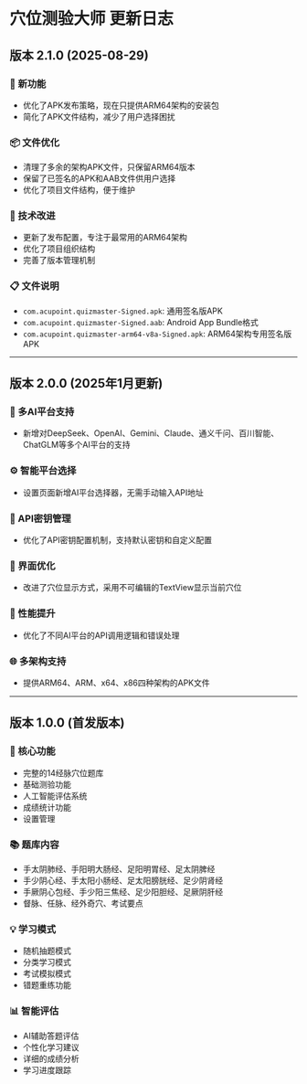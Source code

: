 # 穴位测验大师 更新日志

## 版本 2.1.0 (2025-08-29)

### 🚀 新功能
- 优化了APK发布策略，现在只提供ARM64架构的安装包
- 简化了APK文件结构，减少了用户选择困扰

### 📦 文件优化
- 清理了多余的架构APK文件，只保留ARM64版本
- 保留了已签名的APK和AAB文件供用户选择
- 优化了项目文件结构，便于维护

### 🔧 技术改进
- 更新了发布配置，专注于最常用的ARM64架构
- 优化了项目组织结构
- 完善了版本管理机制

### 📋 文件说明
- `com.acupoint.quizmaster-Signed.apk`: 通用签名版APK
- `com.acupoint.quizmaster-Signed.aab`: Android App Bundle格式
- `com.acupoint.quizmaster-arm64-v8a-Signed.apk`: ARM64架构专用签名版APK

---

## 版本 2.0.0 (2025年1月更新)

### 🎯 多AI平台支持
- 新增对DeepSeek、OpenAI、Gemini、Claude、通义千问、百川智能、ChatGLM等多个AI平台的支持

### ⚙️ 智能平台选择
- 设置页面新增AI平台选择器，无需手动输入API地址

### 🔐 API密钥管理
- 优化了API密钥配置机制，支持默认密钥和自定义配置

### 📱 界面优化
- 改进了穴位显示方式，采用不可编辑的TextView显示当前穴位

### 🚀 性能提升
- 优化了不同AI平台的API调用逻辑和错误处理

### 🌐 多架构支持
- 提供ARM64、ARM、x64、x86四种架构的APK文件

---

## 版本 1.0.0 (首发版本)

### 🎉 核心功能
- 完整的14经脉穴位题库
- 基础测验功能
- 人工智能评估系统
- 成绩统计功能
- 设置管理

### 📚 题库内容
- 手太阴肺经、手阳明大肠经、足阳明胃经、足太阴脾经
- 手少阴心经、手太阳小肠经、足太阳膀胱经、足少阴肾经
- 手厥阴心包经、手少阳三焦经、足少阳胆经、足厥阴肝经
- 督脉、任脉、经外奇穴、考试要点

### 💡 学习模式
- 随机抽题模式
- 分类学习模式
- 考试模拟模式
- 错题重练功能

### 📊 智能评估
- AI辅助答题评估
- 个性化学习建议
- 详细的成绩分析
- 学习进度跟踪